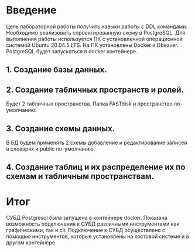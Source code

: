 # **Введение**

Цель лабораторной работы получить навыки работы с DDL командами. Необходимо реализовать спроектированную схему в PostgreSQL. Для выполнения работы используется ПК с установленной операционной системой Ubuntu 20.04.5 LTS. На ПК установлены Docker и Dbeaver. PostgreSQL будет запускаться в docker контейнере.


## **1. Создание базы данных.**

## **2. Создание табличных пространств и ролей.**

Будет 2 табличных пространства. Папка FASTdisk и пространство по-умолчанию.

## **3. Создание схемы данных.**

В БД будем применять 2 схемы добавление и редактирование записей в словарях и public по-умолчанию.

## **4. Создание таблиц и их распределение их по схемам и табличным пространствам.**

# **Итог**

СУБД Postgresql была запущена в контейнере docker. Показана возможность подключения к СУБД различными инструментами как графическими, так и cli. Подключение к СУБД осуществлено с помощью инструментов, которые установлены на хостовой системе и в другом контейнере. 